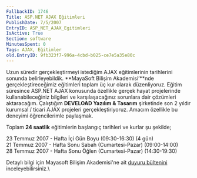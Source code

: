 ```yaml
---
FallbackID: 1746
Title: ASP.NET AJAX Eğitimleri
PublishDate: 7/5/2007
EntryID: ASP_NET_AJAX_Egitimleri
IsActive: True
Section: software
MinutesSpent: 0
Tags: AJAX, Eğitimler
old.EntryID: 9fb323f7-996a-4cbd-b025-ce7e5a35e80c
---
```

Uzun süredir gerçekleştirmeyi istediğim AJAX eğitimlerinin tarihlerini
sonunda belirleyebildik. **MayaSoft Bilişim Akademisi’**nde
gerçekleştireceğimiz eğitimleri toplam üç kur olarak düzenliyoruz.
Eğitim süresince ASP.NET AJAX konusunda özellikle gerçek hayat
projelerinde kullanabileceğiniz bilgileri ve karşılaşacağınız sorunlara
dair çözümleri aktaracağım. Çalıştığım **DEVELOAD Yazılım & Tasarım**
şirketinde son 2 yıldır kurumsal / ticari AJAX projeleri
gerçekleştiriyoruz. Amacım özellikle bu deneyimi öğrencilerimle
paylaşmak.

Toplam **24 saatlik** eğitimlerin başlangıç tarihleri ve kurlar şu
şekilde;

23 Temmuz 2007 - Hafta İçi Gün Boyu (09:30-16:30) (4 gün)\
21 Temmuz 2007 - Hafta Sonu Sabah (Cumartesi-Pazar) (09:00-14:00)\
28 Temmuz 2007 - Hafta Sonu Öğlen (Cumartesi-Pazar) (14:30-19:30)

Detaylı bilgi için Mayasoft Bilişim Akademisi'ne ait [duyuru
bültenini](http://www.mayasoft.com.tr/bulten/ajax/mayasoft.htm)
inceleyebilirsiniz.\


